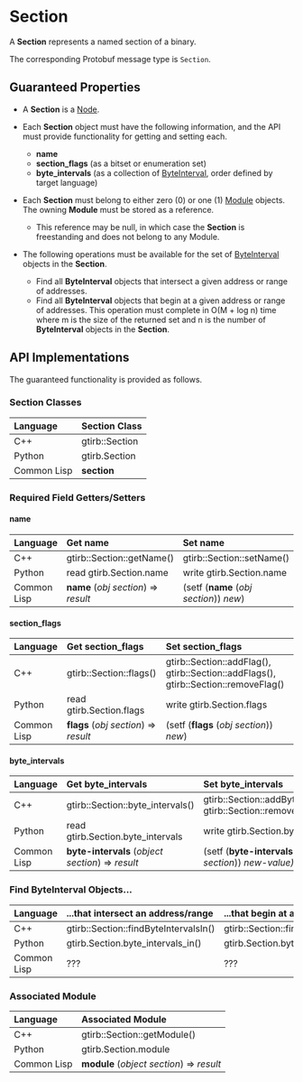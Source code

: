Section
==========

A **Section** represents a named section of a binary.

The corresponding Protobuf message type is `Section`.


Guaranteed Properties
---------------------

- A **Section** is a [Node](Node.md).

- Each **Section** object must have the following information, and the API
  must provide functionality for getting and setting each.
  - **name**
  - **section_flags** (as a bitset or enumeration set)
  - **byte_intervals** (as a collection of
    [ByteInterval](ByteInterval.md), order defined by target language)

- Each **Section** must belong to either zero (0) or one (1)
  [Module](Module.md) objects. The owning **Module** must be stored as
  a reference.
  - This reference may be null, in which case the **Section** is
    freestanding and does not belong to any Module.

- The following operations must be available for the set of
  [ByteInterval](ByteInterval.md) objects in the **Section**.
  - Find all **ByteInterval** objects that intersect a given address or
    range of addresses.
  - Find all **ByteInterval** objects that begin at a given address or
    range of addresses. This operation must complete in O(M + log n) time
    where m is the size of the returned set and n is the number of
    **ByteInterval** objects in the **Section**.


API Implementations
--------------------

The guaranteed functionality is provided as follows.

### Section Classes

| Language    | Section Class  |
|:------------|:---------------|
| C++         | gtirb::Section |
| Python      | gtirb.Section  |
| Common Lisp | **section**    |



### Required Field Getters/Setters

#### name

| Language    | Get name                  | Set name                  |
|:------------|:--------------------------|:--------------------------|
| C++         | gtirb::Section::getName() | gtirb::Section::setName() |
| Python      | read gtirb.Section.name   | write gtirb.Section.name  |
| Common Lisp | **name** (*obj* *section*) => *result* | (setf (**name** (*obj* *section*)) *new*) |


#### section_flags


| Language    | Get section_flags        | Set section_flags         |
|:------------|:-------------------------|:--------------------------|
| C++         | gtirb::Section::flags()  | gtirb::Section::addFlag(), gtirb::Section::addFlags(), gtirb::Section::removeFlag() |
| Python      | read gtirb.Section.flags | write gtirb.Section.flags |
| Common Lisp | **flags** (*obj* *section*) => *result* | (setf (**flags** (*obj* *section*)) *new*)  |


#### byte_intervals


| Language    | Get byte_intervals                | Set byte_intervals |
|:------------|:----------------------------------|:-------------------|
| C++         | gtirb::Section::byte_intervals()  | gtirb::Section::addByteInterval(), gtirb::Section::removeByteInterval() |
| Python      | read gtirb.Section.byte_intervals | write gtirb.Section.byte_intervals  |
| Common Lisp | **byte-intervals** (*object* *section*) => *result* | (setf (**byte-intervals** (*object* *section*)) *new-value)* |




### Find ByteInterval Objects...

| Language    | ...that intersect an address/range | ...that begin at an address/range
|:------------|:---------------------------|:---------------------------|
| C++         | gtirb::Section::findByteIntervalsIn() | gtirb::Section::findByteIntervalsAt() |
| Python      | gtirb.Section.byte_intervals_in() | gtirb.Section.byte_intervals_at() |
| Common Lisp | ???                        | ???                        |




### Associated Module


| Language    | Associated Module                           |
|:------------|:--------------------------------------------|
| C++         | gtirb::Section::getModule()                 |
| Python      | gtirb.Section.module                        |
| Common Lisp | **module** (*object* *section*) => *result* |
